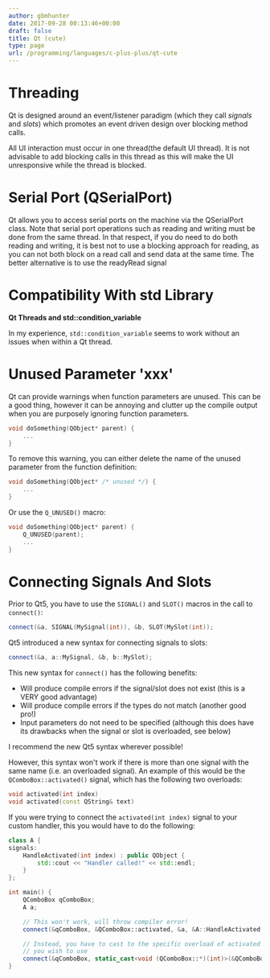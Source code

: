 ```yaml
---
author: gbmhunter
date: 2017-09-28 00:13:46+00:00
draft: false
title: Qt (cute)
type: page
url: /programming/languages/c-plus-plus/qt-cute
---
```


# Threading

Qt is designed around an event/listener paradigm (which they call _signals_ and _slots_) which promotes an event driven design over blocking method calls.

All UI interaction must occur in one thread(the default UI thread). It is not advisable to add blocking calls in this thread as this will make the UI unresponsive while the thread is blocked.

# Serial Port (QSerialPort)

Qt allows you to access serial ports on the machine via the QSerialPort class. Note that serial port operations such as reading and writing must be done from the same thread. In that respect, if you do need to do both reading and writing, it is best not to use a blocking approach for reading, as you can not both block on a read call and send data at the same time. The better alternative is to use the readyRead signal

# Compatibility With std Library

**Qt Threads and std::condition_variable**

In my experience, `std::condition_variable` seems to work without an issues when within a Qt thread.

# Unused Parameter 'xxx'

Qt can provide warnings when function parameters are unused. This can be a good thing, however it can be annoying and clutter up the compile output when you are purposely ignoring function parameters.

```c++    
void doSomething(QObject* parent) {
    ...
}
```

To remove this warning, you can either delete the name of the unused parameter from the function definition:

```c++    
void doSomething(QObject* /* unused */) {
    ...
}
```

Or use the `Q_UNUSED()` macro:

```c++    
void doSomething(QObject* parent) {
    Q_UNUSED(parent);
    ...
}
```

# Connecting Signals And Slots

Prior to Qt5, you have to use the `SIGNAL()` and `SLOT()` macros in the call to `connect()`:

```c++    
connect(&a, SIGNAL(MySignal(int)), &b, SLOT(MySlot(int));
```

Qt5 introduced a new syntax for connecting signals to slots:

```c++    
connect(&a, a::MySignal, &b, b::MySlot);
```

This new syntax for `connect()` has the following benefits:

* Will produce compile errors if the signal/slot does not exist (this is a VERY good advantage)
* Will produce compile errors if the types do not match (another good pro!)
* Input parameters do not need to be specified (although this does have its drawbacks when the signal or slot is overloaded, see below)

I recommend the new Qt5 syntax wherever possible!

However, this syntax won't work if there is more than one signal with the same name (i.e. an overloaded signal). An example of this would be the `QComboBox::activated()` signal, which has the following two overloads:

```c++    
void activated(int index)
void activated(const QString& text)
```

If you were trying to connect the `activated(int index)` signal to your custom handler, this you would have to do the following:

```c++    
class A {
signals:
    HandleActivated(int index) : public QObject {
        std::cout << "Handler called!" << std::endl;
    }
};

int main() {
    QComboBox qComboBox;
    A a;

    // This won't work, will throw compiler error!
    connect(&qComboBox, &QComboBox::activated, &a, &A::HandleActivated); 

    // Instead, you have to cast to the specific overload of activated that
    // you wish to use
    connect(&qComboBox, static_cast<void (QComboBox::*)(int)>(&QComboBox::activated), this, &A::HandleActivated);
}
```
